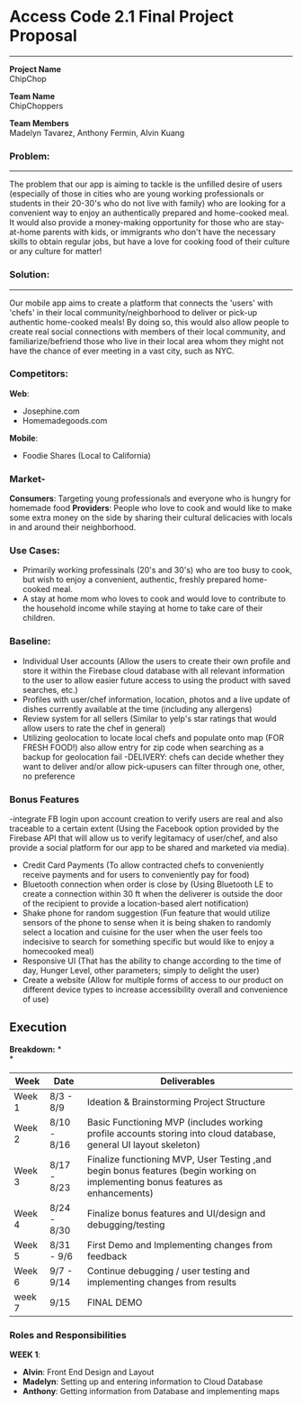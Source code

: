 # Access Code 2.1 Final Project Proposal

---
**Project Name**  
ChipChop

**Team Name**  
ChipChoppers

**Team Members**  
Madelyn Tavarez, Anthony Fermin, Alvin Kuang


### Problem: 
---
The problem that our app is aiming to tackle is the unfilled desire of users (especially of those in cities who are young working professionals or students in their 20-30's who do not live with family) who are looking for a convenient way to enjoy an authentically prepared and home-cooked meal. It would also provide a money-making opportunity for those who are stay-at-home parents with kids, or immigrants who don't have the necessary skills to obtain regular jobs, but have a love for cooking food of their culture or any culture for matter! 

### Solution: 
---
Our mobile app aims to create a platform that connects the 'users' with 'chefs' in their local community/neighborhood to deliver or pick-up authentic home-cooked meals! By doing so, this would also allow people to create real social connections with members of their local community, and familiarize/befriend those who live in their local area whom they might not have the chance of ever meeting in a vast city, such as NYC. 



### Competitors:
**Web**:<br> 
- Josephine.com<br>
- Homemadegoods.com

**Mobile**:<br> 
- Foodie Shares (Local to California)


### Market-
**Consumers**: Targeting young professionals and everyone who is hungry for homemade food
**Providers**: People who love to cook and would like to make some extra money on the side by sharing their cultural delicacies with locals in and around their neighborhood.



### Use Cases:
- Primarily working professinals (20's and 30's) who are too busy to cook, but wish to enjoy a convenient, authentic, freshly prepared home-cooked meal.
- A stay at home mom who loves to cook and would love to contribute to the household income while staying at
home to take care of their children.



### Baseline:
 - Individual User accounts (Allow the users to create their own profile and store it within the Firebase cloud database with all relevant information to the user to allow easier future access to using the product with saved searches, etc.)
 - Profiles with user/chef information, location, photos and a live update of dishes currently available at the time (including any allergens)
 - Review system for all sellers (Similar to yelp's star ratings that would allow users to rate the chef in general)
 - Utilizing geolocation to locate local chefs and populate onto map (FOR FRESH FOOD!) also allow entry for zip code when searching as a backup for geolocation fail
 -DELIVERY: chefs can decide whether they want to deliver and/or allow pick-upusers can filter through one, other, no preference




### Bonus Features
-integrate FB login upon account creation to verify users are real and also traceable to a certain extent (Using the Facebook option provided by the Firebase API that will allow us to verify legitamacy of user/chef, and also provide a social platform for our app to be shared and marketed via media).
- Credit Card Payments (To allow contracted chefs to conveniently receive payments and for users to conveniently pay for food)
- Bluetooth connection when order is close by (Using Bluetooth LE to create a connection within 30 ft when the deliverer is outside the door of the recipient to provide a location-based alert notification)
- Shake phone for random suggestion (Fun feature that would utilize sensors of the phone to sense when it is being shaken to randomly select a location and cuisine for the user when the user feels too indecisive to search for something specific but would like to enjoy a homecooked meal)
- Responsive UI (That has the ability to change according to the time of day, Hunger Level, other parameters; simply to delight the user)
- Create a website (Allow for multiple forms of access to our product on different device types to increase accessibility overall and convenience of use)



## Execution
 **Breakdown:** 
  *  
  *   
  
  
  | Week | Date | Deliverables | 
  |---|---|---|
  Week 1 | 8/3 - 8/9 | Ideation & Brainstorming Project Structure
  Week 2 | 8/10 - 8/16 | Basic Functioning MVP (includes working profile accounts storing into cloud database, general UI layout skeleton)
  Week 3 | 8/17 - 8/23 | Finalize functioning MVP, User Testing ,and begin bonus features (begin working on implementing bonus features as enhancements)
  Week 4 | 8/24 - 8/30 | Finalize bonus features and UI/design and debugging/testing
  Week 5 | 8/31 - 9/6 | First Demo and Implementing changes from feedback
  Week 6 | 9/7 - 9/14 | Continue debugging / user testing and implementing changes from results
  week 7 | 9/15 | FINAL DEMO




 ### Roles and Responsibilities
  **WEEK 1**:<Br>
 -  **Alvin**: Front End Design and Layout 
 -  **Madelyn**: Setting up and entering information to Cloud Database
 -  **Anthony**: Getting information from Database and implementing maps
 
